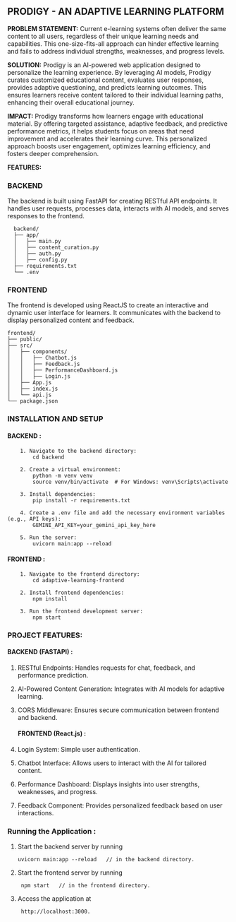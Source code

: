 ## PRODIGY - AN ADAPTIVE LEARNING PLATFORM

**PROBLEM STATEMENT:**
Current e-learning systems often deliver the same content to all users, regardless of their unique learning needs and capabilities. This one-size-fits-all approach can hinder effective learning and fails to address individual strengths, weaknesses, and progress levels.

**SOLUTION:**
Prodigy is an AI-powered web application designed to personalize the learning experience. By leveraging AI models, Prodigy curates customized educational content, evaluates user responses, provides adaptive questioning, and predicts learning outcomes. This ensures learners receive content tailored to their individual learning paths, enhancing their overall educational journey.

**IMPACT:**
Prodigy transforms how learners engage with educational material. By offering targeted assistance, adaptive feedback, and predictive performance metrics, it helps students focus on areas that need improvement and accelerates their learning curve. This personalized approach boosts user engagement, optimizes learning efficiency, and fosters deeper comprehension.

**FEATURES:**

### BACKEND
The backend is built using FastAPI for creating RESTful API endpoints. It handles user requests, processes data, interacts with AI models, and serves responses to the frontend.
    
      backend/
      ├── app/
      │   ├── main.py
      │   ├── content_curation.py
      │   ├── auth.py
      │   ├── config.py
      ├── requirements.txt
      └── .env

### FRONTEND
The frontend is developed using ReactJS to create an interactive and dynamic user interface for learners. It communicates with the backend to display personalized content and feedback.

    frontend/
    ├── public/
    ├── src/
    │   ├── components/
    │   │   ├── Chatbot.js
    │   │   ├── Feedback.js
    │   │   ├── PerformanceDashboard.js
    │   │   ├── Login.js
    │   ├── App.js
    │   ├── index.js
    │   └── api.js
    └── package.json

### INSTALLATION AND SETUP
  #### BACKEND :
        1. Navigate to the backend directory:
            cd backend

        2. Create a virtual environment:
            python -m venv venv
            source venv/bin/activate  # For Windows: venv\Scripts\activate

        3. Install dependencies:
            pip install -r requirements.txt

        4. Create a .env file and add the necessary environment variables (e.g., API keys):
            GEMINI_API_KEY=your_gemini_api_key_here

        5. Run the server:
            uvicorn main:app --reload

  #### FRONTEND :
        1. Navigate to the frontend directory:
            cd adaptive-learning-frontend
        
        2. Install frontend dependencies:
            npm install
        
        3. Run the frontend development server:
            npm start

### PROJECT FEATURES:
  #### BACKEND (FASTAPI) :
1. RESTful Endpoints: Handles requests for chat, feedback, and performance prediction.
2. AI-Powered Content Generation: Integrates with AI models for adaptive learning.
3. CORS Middleware: Ensures secure communication between frontend and backend.

   #### FRONTEND (React.js) :
1. Login System: Simple user authentication.
2. Chatbot Interface: Allows users to interact with the AI for tailored content.
3. Performance Dashboard: Displays insights into user strengths, weaknesses, and progress.
4. Feedback Component: Provides personalized feedback based on user interactions.

### Running the Application :
  1. Start the backend server by running
     
         uvicorn main:app --reload   // in the backend directory.

  2. Start the frontend server by running
     
          npm start   // in the frontend directory.

  3. Access the application at

          http://localhost:3000.

